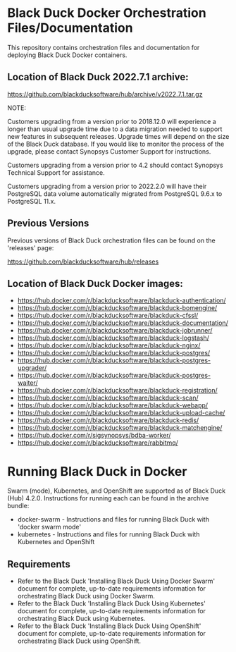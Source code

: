 # Black Duck Docker Orchestration Files/Documentation

This repository contains orchestration files and documentation for deploying Black Duck Docker containers. 

## Location of Black Duck 2022.7.1 archive:

https://github.com/blackducksoftware/hub/archive/v2022.7.1.tar.gz

NOTE:

Customers upgrading from a version prior to 2018.12.0 will experience a longer than usual upgrade time due to a data migration needed to support new features in subsequent releases. Upgrade times will depend on the size of the Black Duck database. If you would like to monitor the process of the upgrade, please contact Synopsys Customer Support for instructions.
 
Customers upgrading from a version prior to 4.2 should contact Synopsys Technical Support for assistance.

Customers upgrading from a version prior to 2022.2.0 will have their PostgreSQL data volume automatically migrated from PostgreSQL 9.6.x to PostgreSQL 11.x.

## Previous Versions

Previous versions of Black Duck orchestration files can be found on the 'releases' page:

https://github.com/blackducksoftware/hub/releases

## Location of Black Duck Docker images:

* https://hub.docker.com/r/blackducksoftware/blackduck-authentication/
* https://hub.docker.com/r/blackducksoftware/blackduck-bomengine/
* https://hub.docker.com/r/blackducksoftware/blackduck-cfssl/ 
* https://hub.docker.com/r/blackducksoftware/blackduck-documentation/
* https://hub.docker.com/r/blackducksoftware/blackduck-jobrunner/
* https://hub.docker.com/r/blackducksoftware/blackduck-logstash/
* https://hub.docker.com/r/blackducksoftware/blackduck-nginx/
* https://hub.docker.com/r/blackducksoftware/blackduck-postgres/
* https://hub.docker.com/r/blackducksoftware/blackduck-postgres-upgrader/
* https://hub.docker.com/r/blackducksoftware/blackduck-postgres-waiter/
* https://hub.docker.com/r/blackducksoftware/blackduck-registration/
* https://hub.docker.com/r/blackducksoftware/blackduck-scan/
* https://hub.docker.com/r/blackducksoftware/blackduck-webapp/
* https://hub.docker.com/r/blackducksoftware/blackduck-upload-cache/
* https://hub.docker.com/r/blackducksoftware/blackduck-redis/
* https://hub.docker.com/r/blackducksoftware/blackduck-matchengine/
* https://hub.docker.com/r/sigsynopsys/bdba-worker/
* https://hub.docker.com/r/blackducksoftware/rabbitmq/

# Running Black Duck in Docker

Swarm (mode), Kubernetes, and OpenShift are supported as of Black Duck (Hub) 4.2.0. Instructions for running each can be found in the archive bundle:

* docker-swarm - Instructions and files for running Black Duck with 'docker swarm mode'
* kubernetes - Instructions and files for running Black Duck with Kubernetes and OpenShift

## Requirements

* Refer to the Black Duck 'Installing Black Duck Using Docker Swarm' document for complete, up-to-date requirements information for orchestrating Black Duck using Docker Swarm.
* Refer to the Black Duck 'Installing Black Duck Using Kubernetes' document for complete, up-to-date requirements information for orchestrating Black Duck using Kubernetes.
* Refer to the Black Duck 'Installing Black Duck Using OpenShift' document for complete, up-to-date requirements information for orchestrating Black Duck using OpenShift.


